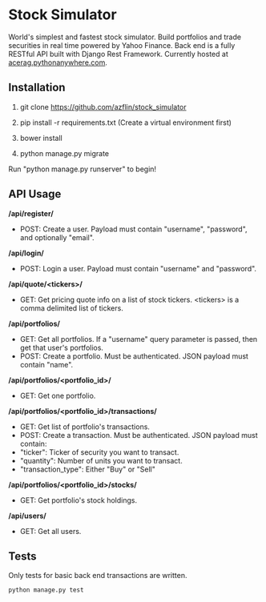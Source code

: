 # Stock Simulator
World's simplest and fastest stock simulator. Build portfolios and trade securities in real time powered by Yahoo Finance.  Back end is a fully RESTful API built with Django Rest Framework. Currently hosted at [acerag.pythonanywhere.com](https://acerag.pythonanywhere.com).

## Installation
1) git clone https://github.com/azflin/stock_simulator

2) pip install -r requirements.txt (Create a virtual environment first)

3) bower install

4) python manage.py migrate

Run "python manage.py runserver" to begin!

## API Usage

__/api/register/__  
* POST: Create a user. Payload must contain "username", "password", and optionally "email".  

__/api/login/__  
* POST: Login a user. Payload must contain "username" and "password".  

__/api/quote/\<tickers\>/__  
* GET: Get pricing quote info on a list of stock tickers. \<tickers\> is a comma delimited list of tickers.  

__/api/portfolios/__  
* GET: Get all portfolios. If a "username" query parameter is passed, then get that user's portfolios.  
* POST: Create a portfolio. Must be authenticated. JSON payload must contain "name".  

__/api/portfolios/\<portfolio_id\>/__  
* GET: Get one portfolio.  

__/api/portfolios/\<portfolio_id\>/transactions/__  
* GET: Get list of portfolio's transactions.  
* POST: Create a transaction. Must be authenticated. JSON payload must contain:  
 * "ticker": Ticker of security you want to transact.  
 * "quantity": Number of units you want to transact.  
 * "transaction_type": Either "Buy" or "Sell"  

__/api/portfolios/\<portfolio_id\>/stocks/__  
* GET: Get portfolio's stock holdings.  

__/api/users/__  
* GET: Get all users.  

## Tests
Only tests for basic back end transactions are written.

```
python manage.py test
```
